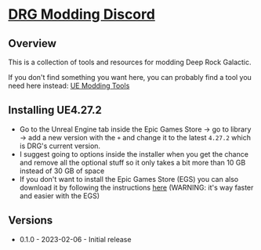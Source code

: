 # [DRG Modding Discord](https://discord.gg/7Y4Y4Z2)

## Overview
This is a collection of tools and resources for modding Deep Rock Galactic.

If you don't find something you want here, you can probably find a tool you need here instead: [UE Modding Tools](https://github.com/Buckminsterfullerene02/UE-Modding-Tools)

## Installing UE4.27.2
- Go to the Unreal Engine tab inside the Epic Games Store -> go to library -> add a new version with the `+` and change it to the latest `4.27.2` which is DRG's current version.
- I suggest going to options inside the installer when you get the chance and remove all the optional stuff so it only takes a bit more than 10 GB instead of 30 GB of space
- If you don't want to install the Epic Games Store (EGS) you can also download it by following the instructions [here](https://docs.unrealengine.com/en-US/ProgrammingAndScripting/ProgrammingWithCPP/DownloadingSourceCode/index.html) (WARNING: it's way faster and easier with the EGS)

## Versions
- 0.1.0 - 2023-02-06 - Initial release